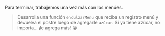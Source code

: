 Para terminar, trabajemos una vez más con los menúes.

> Desarrolla una función `endulzarMenu` que reciba un registro menú y devuelva el postre luego de agregarle `azúcar`. Si ya tiene azúcar, no importa... ¡le agrega más! :stuck_out_tongue:
